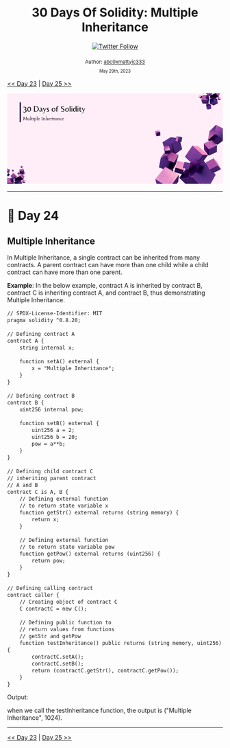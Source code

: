 <div align="center">
  <h1> 30 Days Of Solidity: Multiple Inheritance</h1>
  <a class="header-badge" target="_blank" href="https://twitter.com/abc0xmattyc333">
  <img alt="Twitter Follow" src="https://img.shields.io/twitter/follow/abc0xmattyic333?style=social">
  </a>

<sub>Author:
<a href="https://github.com/abc0xmattyic333" target="_blank">abc0xmattyic333</a><br>
<small> May 29th, 2023</small>
</sub>

</div>

[<< Day 23](../Day%2023%20-%20Hierarchical%20Inheritance/readme.md) | [Day 25 >>](../Day%2025%20-%20Fallback%20and%20Receive%20Function/readme.md)

![Cover](./cover.png)

---

# 📔 Day 24

## Multiple Inheritance

In Multiple Inheritance, a single contract can be inherited from many contracts. A parent contract can have more than one child while a child contract can have more than one parent.

**Example**: In the below example, contract A is inherited by contract B, contract C is inheriting contract A, and contract B, thus demonstrating Multiple Inheritance.

```solidity
// SPDX-License-Identifier: MIT
pragma solidity ^0.8.20;

// Defining contract A
contract A {
    string internal x;

    function setA() external {
        x = "Multiple Inheritance";
    }
}

// Defining contract B
contract B {
    uint256 internal pow;

    function setB() external {
        uint256 a = 2;
        uint256 b = 20;
        pow = a**b;
    }
}

// Defining child contract C
// inheriting parent contract
// A and B
contract C is A, B {
    // Defining external function
    // to return state variable x
    function getStr() external returns (string memory) {
        return x;
    }

    // Defining external function
    // to return state variable pow
    function getPow() external returns (uint256) {
        return pow;
    }
}

// Defining calling contract
contract caller {
    // Creating object of contract C
    C contractC = new C();

    // Defining public function to
    // return values from functions
    // getStr and getPow
    function testInheritance() public returns (string memory, uint256) {
        contractC.setA();
        contractC.setB();
        return (contractC.getStr(), contractC.getPow());
    }
}
```

Output:

when we call the testInheritance function, the output is ("Multiple Inheritance", 1024).

---

[<< Day 23](../Day%2023%20-%20Hierarchical%20Inheritance/readme.md) | [Day 25 >>](../Day%2025%20-%20Fallback%20and%20Receive%20Function/readme.md)

